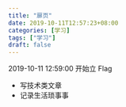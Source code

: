 ```yaml
---
title: "扉页"
date: 2019-10-11T12:57:23+08:00
categories: [学习]
tags: ["学习"]
draft: false
---
```



2019-10-11 12:59:00 开始立 Flag

- 写技术类文章
- 记录生活琐事事




